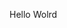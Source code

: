 Hello Wolrd







































































































































































































































































































































































































































































































































































































































































































































































































































































































































































































































































































































































































































































































































































































































































































































































































































































































































































































































































































































































